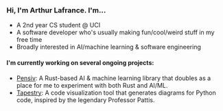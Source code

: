 ### Hi, I'm Arthur Lafrance. I'm...

* A 2nd year CS student @ UCI
* A software developer who's usually making fun/cool/weird stuff in my free time
* Broadly interested in AI/machine learning & software engineering

#### I'm currently working on several ongoing projects:

* [Pensiv](https://www.github.com/arthurlafrance/pensiv): A Rust-based AI & machine learning library that doubles as a place for me to experiment with both Rust and AI/ML.
* [Tapestry](https://tapestrylearn.com): A code visualization tool that generates diagrams for Python code, inspired by the legendary Professor Pattis.
